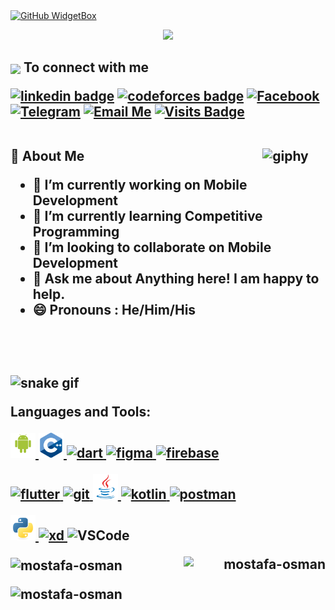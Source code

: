 
<a href="https://github.com/Mostafa-Osman">
  <img src="https://github-widgetbox.vercel.app/api/profile?username=Mostafa-Osman&theme=nautilus&data=followers,repositories,stars,commits" alt="GitHub WidgetBox">
</a>
<p align="center">
    <a align="center" href="https://github.com/Mostafa-Osman"><img src="https://readme-typing-svg.herokuapp.com?&font=IBM+Plex+Sans&color=F72EE2&size=30&lines=Welcome+to+my+GitHub+Profile!;My+Name+Mostafa+Osman;I'm+From+Egypt;I'm+a+Mobile+Developer;" /></a>
  
  
</p>
<h2><img src="https://emojis.slackmojis.com/emojis/images/1579216111/7550/pikachu_wave.gif?1579216111" align="center"width="28" /> To connect with me 
<p align = "left">
  
[![linkedin badge](https://img.shields.io/badge/LinkedIn-0077B5?style=for-the-badge&logo=linkedin&logoColor=white)](https://linkedin.com/in/mostafa15)
[![codeforces badge](https://img.shields.io/badge/codeforces-0077B5?style=for-the-badge&logo=codeforces&logoColor=white)](https://codeforces.com/profile/mosman)
[![Facebook](https://img.shields.io/badge/Facebook-1877F2?style=for-the-badge&logo=facebook&logoColor=white)](https://fb.com/mostafaosman15)
[![Telegram](https://img.shields.io/badge/Telegram-2CA5E0?style=for-the-badge&logo=telegram&logoColor=white)](https://t.me/MostafaOsman225)
 <a href="mailto:mostafaosman225@gmail.com?subject=Hello%20Hadi"><img src="https://img.shields.io/badge/gmail-%23D14836.svg?&style=for-the-badge&logo=gmail&logoColor=white" alt="Email Me"/></a>
[![Visits Badge](https://komarev.com/ghpvc/?username=mostafa-osman&label=Profile%20views&color=0e75b6&style=for-the-badge)](https://github.com/Mostafa-Osman)
<br/>
<br/>
<!-- <a target="_blank">
  <img align="right" height="250" width="400" alt="GIF" src="https://github.com/JayantGoel001/JayantGoel001/blob/master/GIF/image.gif">
</a> -->
<img align='right' src="https://i.ibb.co/nk9gvXz/xero-code.gif" width="20%" alt="giphy">
 🙂 About Me  

- 🔭 I’m currently working on **Mobile Development**
- 🌱 I’m currently learning **Competitive Programming**
- 👯 I’m looking to collaborate on **Mobile Development**
- 💬 Ask me about Anything here! I am happy to help. 
- 😄 Pronouns : **He/Him/His**


<br/>
<br/>
 
![snake gif](https://user-images.githubusercontent.com/88105077/166116856-9251de7f-d2df-46fd-901b-5920e8047e52.svg)

<a align="left">Languages and Tools: </a>

<p align="left">
<a href="https://developer.android.com" target="_blank" rel="noreferrer"> <img src="https://raw.githubusercontent.com/devicons/devicon/master/icons/android/android-original-wordmark.svg" alt="android" width="40" height="40"/> </a><a href="https://www.w3schools.com/cpp/" target="_blank" rel="noreferrer"> <img src="https://raw.githubusercontent.com/devicons/devicon/master/icons/cplusplus/cplusplus-original.svg" alt="cplusplus" width="40" height="40"/> </a><a href="https://dart.dev" target="_blank" rel="noreferrer"> <img src="https://www.vectorlogo.zone/logos/dartlang/dartlang-icon.svg" alt="dart" width="40" height="40"/> </a> <a href="https://www.figma.com/" target="_blank" rel="noreferrer"> <img src="https://www.vectorlogo.zone/logos/figma/figma-icon.svg" alt="figma" width="40" height="40"/> </a><a href="https://firebase.google.com/" target="_blank" rel="noreferrer"> <img src="https://www.vectorlogo.zone/logos/firebase/firebase-icon.svg" alt="firebase" width="40" height="40"/> </a>
  
  
<a href="https://flutter.dev" target="_blank" rel="noreferrer"> <img src="https://www.vectorlogo.zone/logos/flutterio/flutterio-icon.svg" alt="flutter" width="40" height="40"/> </a><a href="https://git-scm.com/" target="_blank" rel="noreferrer"> <img src="https://www.vectorlogo.zone/logos/git-scm/git-scm-icon.svg" alt="git" width="40" height="40"/> </a><a href="https://www.java.com" target="_blank" rel="noreferrer"> <img src="https://raw.githubusercontent.com/devicons/devicon/master/icons/java/java-original.svg" alt="java" width="40" height="40"/> </a><a href="https://kotlinlang.org" target="_blank" rel="noreferrer"> <img src="https://www.vectorlogo.zone/logos/kotlinlang/kotlinlang-icon.svg" alt="kotlin" width="40" height="40"/> </a><a href="https://postman.com" target="_blank" rel="noreferrer"> <img src="https://www.vectorlogo.zone/logos/getpostman/getpostman-icon.svg" alt="postman" width="40" height="40"/> </a>
  
  
<a href="https://www.python.org" target="_blank" rel="noreferrer"> <img src="https://raw.githubusercontent.com/devicons/devicon/master/icons/python/python-original.svg" alt="python" width="40" height="40"/> </a> <a href="https://www.adobe.com/products/xd.html" target="_blank" rel="noreferrer"> <img src="https://cdn.worldvectorlogo.com/logos/adobe-xd.svg" alt="xd" width="40" height="40"/> </a>
![VSCode](https://img.icons8.com/color/30/visual-studio-code-2019.png)
  
  <p align="right"><img width="45%" align="right" src="https://github-readme-stats.vercel.app/api?username=mostafa-osman&show_icons=true&include_all_commits=true&theme=radical&hide_border=true" alt="mostafa-osman" /></p>
</p






<p>
  <img align="center" src="https://github-readme-streak-stats.herokuapp.com/?user=mostafa-osman&theme=dark" alt="mostafa-osman" />
</p>

<p align="left"><img width="45%" align="left" sy src="https://github-readme-stats.vercel.app/api/top-langs/?username=mostafa-osman&layout=compact&theme=radical&hide_border=true" alt="mostafa-osman" /></p>
   





<!-- <p align="left"> <img src="https://komarev.com/ghpvc/?username=mostafa-osman&label=Profile%20views&color=0e75b6&style=flat" alt="mostafa-osman" /> </p>
 -->
 <!-- <h3 align="left">Connect with me:</h3>
<p align="left">
<a href="https://linkedin.com/in/mostafa15" target="blank"><img align="center" src="https://raw.githubusercontent.com/rahuldkjain/github-profile-readme-generator/master/src/images/icons/Social/linked-in-alt.svg" alt="www.fb.com/mostafaosman15/" height="30" width="40" /></a>
  <a href="https://codeforces.com/profile/mosman" target="blank"><img align="center" src="https://raw.githubusercontent.com/rahuldkjain/github-profile-readme-generator/master/src/images/icons/Social/codeforces.svg" alt="https://codeforces.com/profile/mosman" height="30" width="40" /></a>


</p> -->
 <!-- logo flutter -->
<!-- <p align="center">
<img src="https://user-images.githubusercontent.com/88105077/157883808-762a27a1-c1c5-447c-80a1-fb892f511393.png"/>
</p> -->
<!-- <p align="center"> <img src="https://raw.githubusercontent.com/trinib/trinib/output/github-contribution-grid-snake.svg" alt="mostafa-osman" /> </p>
 -->
 
 <!--   <a href="https://fb.com/mostafaosman15" target="blank"><img align="center" src="https://raw.githubusercontent.com/rahuldkjain/github-profile-readme-generator/master/src/images/icons/Social/facebook.svg" alt="www.fb.com/mostafaosman15/" height="30" width="40" /></a> -->
 
 <!-- <h1 align="center">Hi there👋, I'm Mostafa 😀</h1>
<h2 align="center">A passionate flutter developer from Egypt <img src="https://images.emojiterra.com/twitter/v14.0/512px/1f1ea-1f1ec.png"width=30/>
</h2> -->

